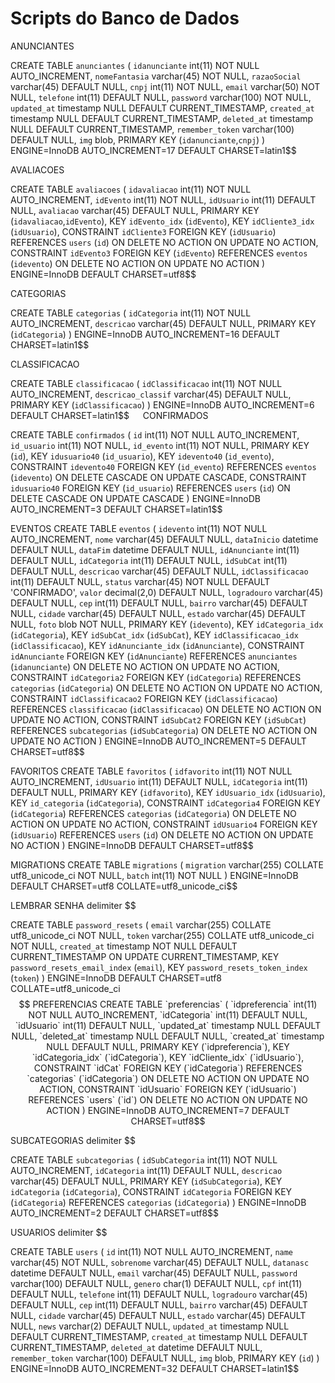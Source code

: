 # Scripts do Banco de Dados

ANUNCIANTES

CREATE TABLE `anunciantes` (
  `idanunciante` int(11) NOT NULL AUTO_INCREMENT,
  `nomeFantasia` varchar(45) NOT NULL,
  `razaoSocial` varchar(45) DEFAULT NULL,
  `cnpj` int(11) NOT NULL,
  `email` varchar(50) NOT NULL,
  `telefone` int(11) DEFAULT NULL,
  `password` varchar(100) NOT NULL,
  `updated_at` timestamp NULL DEFAULT CURRENT_TIMESTAMP,
  `created_at` timestamp NULL DEFAULT CURRENT_TIMESTAMP,
  `deleted_at` timestamp NULL DEFAULT CURRENT_TIMESTAMP,
  `remember_token` varchar(100) DEFAULT NULL,
  `img` blob,
  PRIMARY KEY (`idanunciante`,`cnpj`)
) ENGINE=InnoDB AUTO_INCREMENT=17 DEFAULT CHARSET=latin1$$

AVALIACOES

CREATE TABLE `avaliacoes` (
  `idavaliacao` int(11) NOT NULL AUTO_INCREMENT,
  `idEvento` int(11) NOT NULL,
  `idUsuario` int(11) DEFAULT NULL,
  `avaliacao` varchar(45) DEFAULT NULL,
  PRIMARY KEY (`idavaliacao`,`idEvento`),
  KEY `idEvento_idx` (`idEvento`),
  KEY `idCliente3_idx` (`idUsuario`),
  CONSTRAINT `idCliente3` FOREIGN KEY (`idUsuario`) REFERENCES `users` (`id`) ON DELETE NO ACTION ON UPDATE NO ACTION,
  CONSTRAINT `idEvento3` FOREIGN KEY (`idEvento`) REFERENCES `eventos` (`idevento`) ON DELETE NO ACTION ON UPDATE NO ACTION
) ENGINE=InnoDB DEFAULT CHARSET=utf8$$

CATEGORIAS

CREATE TABLE `categorias` (
  `idCategoria` int(11) NOT NULL AUTO_INCREMENT,
  `descricao` varchar(45) DEFAULT NULL,
  PRIMARY KEY (`idCategoria`)
) ENGINE=InnoDB AUTO_INCREMENT=16 DEFAULT CHARSET=latin1$$

CLASSIFICACAO

CREATE TABLE `classificacao` (
  `idClassificacao` int(11) NOT NULL AUTO_INCREMENT,
  `descricao_classif` varchar(45) DEFAULT NULL,
  PRIMARY KEY (`idClassificacao`)
) ENGINE=InnoDB AUTO_INCREMENT=6 DEFAULT CHARSET=latin1$$
 
CONFIRMADOS

CREATE TABLE `confirmados` (
  `id` int(11) NOT NULL AUTO_INCREMENT,
  `id_usuario` int(11) NOT NULL,
  `id_evento` int(11) NOT NULL,
  PRIMARY KEY (`id`),
  KEY `idusuario40` (`id_usuario`),
  KEY `idevento40` (`id_evento`),
  CONSTRAINT `idevento40` FOREIGN KEY (`id_evento`) REFERENCES `eventos` (`idevento`) ON DELETE CASCADE ON UPDATE CASCADE,
  CONSTRAINT `idusuario40` FOREIGN KEY (`id_usuario`) REFERENCES `users` (`id`) ON DELETE CASCADE ON UPDATE CASCADE
) ENGINE=InnoDB AUTO_INCREMENT=3 DEFAULT CHARSET=latin1$$

EVENTOS
CREATE TABLE `eventos` (
  `idevento` int(11) NOT NULL AUTO_INCREMENT,
  `nome` varchar(45) DEFAULT NULL,
  `dataInicio` datetime DEFAULT NULL,
  `dataFim` datetime DEFAULT NULL,
  `idAnunciante` int(11) DEFAULT NULL,
  `idCategoria` int(11) DEFAULT NULL,
  `idSubCat` int(11) DEFAULT NULL,
  `descricao` varchar(45) DEFAULT NULL,
  `idClassificacao` int(11) DEFAULT NULL,
  `status` varchar(45) NOT NULL DEFAULT 'CONFIRMADO',
  `valor` decimal(2,0) DEFAULT NULL,
  `logradouro` varchar(45) DEFAULT NULL,
  `cep` int(11) DEFAULT NULL,
  `bairro` varchar(45) DEFAULT NULL,
  `cidade` varchar(45) DEFAULT NULL,
  `estado` varchar(45) DEFAULT NULL,
  `foto` blob NOT NULL,
  PRIMARY KEY (`idevento`),
  KEY `idCategoria_idx` (`idCategoria`),
  KEY `idSubCat_idx` (`idSubCat`),
  KEY `idClassificacao_idx` (`idClassificacao`),
  KEY `idAnunciante_idx` (`idAnunciante`),
  CONSTRAINT `idAnunciante` FOREIGN KEY (`idAnunciante`) REFERENCES `anunciantes` (`idanunciante`) ON DELETE NO ACTION ON UPDATE NO ACTION,
  CONSTRAINT `idCategoria2` FOREIGN KEY (`idCategoria`) REFERENCES `categorias` (`idCategoria`) ON DELETE NO ACTION ON UPDATE NO ACTION,
  CONSTRAINT `idClassificacao2` FOREIGN KEY (`idClassificacao`) REFERENCES `classificacao` (`idClassificacao`) ON DELETE NO ACTION ON UPDATE NO ACTION,
  CONSTRAINT `idSubCat2` FOREIGN KEY (`idSubCat`) REFERENCES `subcategorias` (`idSubCategoria`) ON DELETE NO ACTION ON UPDATE NO ACTION
) ENGINE=InnoDB AUTO_INCREMENT=5 DEFAULT CHARSET=utf8$$

FAVORITOS
CREATE TABLE `favoritos` (
  `idfavorito` int(11) NOT NULL AUTO_INCREMENT,
  `idUsuario` int(11) DEFAULT NULL,
  `idCategoria` int(11) DEFAULT NULL,
  PRIMARY KEY (`idfavorito`),
  KEY `idUsuario_idx` (`idUsuario`),
  KEY `id_categoria` (`idCategoria`),
  CONSTRAINT `idCategoria4` FOREIGN KEY (`idCategoria`) REFERENCES `categorias` (`idCategoria`) ON DELETE NO ACTION ON UPDATE NO ACTION,
  CONSTRAINT `idUsuario4` FOREIGN KEY (`idUsuario`) REFERENCES `users` (`id`) ON DELETE NO ACTION ON UPDATE NO ACTION
) ENGINE=InnoDB DEFAULT CHARSET=utf8$$

MIGRATIONS
CREATE TABLE `migrations` (
  `migration` varchar(255) COLLATE utf8_unicode_ci NOT NULL,
  `batch` int(11) NOT NULL
) ENGINE=InnoDB DEFAULT CHARSET=utf8 COLLATE=utf8_unicode_ci$$

LEMBRAR SENHA
delimiter $$

CREATE TABLE `password_resets` (
  `email` varchar(255) COLLATE utf8_unicode_ci NOT NULL,
  `token` varchar(255) COLLATE utf8_unicode_ci NOT NULL,
  `created_at` timestamp NOT NULL DEFAULT CURRENT_TIMESTAMP ON UPDATE CURRENT_TIMESTAMP,
  KEY `password_resets_email_index` (`email`),
  KEY `password_resets_token_index` (`token`)
) ENGINE=InnoDB DEFAULT CHARSET=utf8 COLLATE=utf8_unicode_ci$$
PREFERENCIAS
CREATE TABLE `preferencias` (
  `idpreferencia` int(11) NOT NULL AUTO_INCREMENT,
  `idCategoria` int(11) DEFAULT NULL,
  `idUsuario` int(11) DEFAULT NULL,
  `updated_at` timestamp NULL DEFAULT NULL,
  `deleted_at` timestamp NULL DEFAULT NULL,
  `created_at` timestamp NULL DEFAULT NULL,
  PRIMARY KEY (`idpreferencia`),
  KEY `idCategoria_idx` (`idCategoria`),
  KEY `idCliente_idx` (`idUsuario`),
  CONSTRAINT `idCat` FOREIGN KEY (`idCategoria`) REFERENCES `categorias` (`idCategoria`) ON DELETE NO ACTION ON UPDATE NO ACTION,
  CONSTRAINT `idUsuario` FOREIGN KEY (`idUsuario`) REFERENCES `users` (`id`) ON DELETE NO ACTION ON UPDATE NO ACTION
) ENGINE=InnoDB AUTO_INCREMENT=7 DEFAULT CHARSET=utf8$$

SUBCATEGORIAS
delimiter $$

CREATE TABLE `subcategorias` (
  `idSubCategoria` int(11) NOT NULL AUTO_INCREMENT,
  `idCategoria` int(11) DEFAULT NULL,
  `descricao` varchar(45) DEFAULT NULL,
  PRIMARY KEY (`idSubCategoria`),
  KEY `idCategoria` (`idCategoria`),
  CONSTRAINT `idCategoria` FOREIGN KEY (`idCategoria`) REFERENCES `categorias` (`idCategoria`)
) ENGINE=InnoDB AUTO_INCREMENT=2 DEFAULT CHARSET=utf8$$

USUARIOS
delimiter $$

CREATE TABLE `users` (
  `id` int(11) NOT NULL AUTO_INCREMENT,
  `name` varchar(45) NOT NULL,
  `sobrenome` varchar(45) DEFAULT NULL,
  `datanasc` datetime DEFAULT NULL,
  `email` varchar(45) DEFAULT NULL,
  `password` varchar(100) DEFAULT NULL,
  `genero` char(1) DEFAULT NULL,
  `cpf` int(11) DEFAULT NULL,
  `telefone` int(11) DEFAULT NULL,
  `logradouro` varchar(45) DEFAULT NULL,
  `cep` int(11) DEFAULT NULL,
  `bairro` varchar(45) DEFAULT NULL,
  `cidade` varchar(45) DEFAULT NULL,
  `estado` varchar(45) DEFAULT NULL,
  `news` varchar(2) DEFAULT NULL,
  `updated_at` timestamp NULL DEFAULT CURRENT_TIMESTAMP,
  `created_at` timestamp NULL DEFAULT CURRENT_TIMESTAMP,
  `deleted_at` datetime DEFAULT NULL,
  `remember_token` varchar(100) DEFAULT NULL,
  `img` blob,
  PRIMARY KEY (`id`)
) ENGINE=InnoDB AUTO_INCREMENT=32 DEFAULT CHARSET=latin1$$
